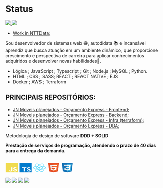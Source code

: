  # Status
 <div>
  <a href="#">
  <img height="180em" src="https://github-readme-stats.vercel.app/api?username=albuquerquess&show_icons=true&theme=dark&include_all_commits=true&count_private=true"/>
  <img height="180em" src="https://github-readme-stats.vercel.app/api/top-langs/?username=albuquerquess&layout=compact&langs_count=7&theme=dark"/>
  </a>
</div>

- [Work in NTTData](https://www.linkedin.com/company/nttdata/mycompany/verification/);

Sou desenvolvedor de sistemas web 😁, autodidata 📚 e incansável aprendiz que busca atuação em um ambiente dinâmico, que proporcione crescimento e perspectiva de carreira para aplicar conhecimentos adquiridos e desenvolver novas habilidades🚀.
  - Lógica ; JavaScript ; Typescript ; Git ; Node.js ; MySQL ; Python.
  - HTML ; CSS ; SASS; REACT ; REACT NATIVE ; EJS
  - Docker ; AWS ; Terraform

## PRINCIPAIS REPOSITÓRIOS:
- [JN Moveis planejados - Orçamento Express - Frontend](https://github.com/Albuquerquess/JN-WEB/tree/develop);
- [JN Moveis planejados - Orçamento Express - Backend](https://github.com/Albuquerquess/JN-Moveis-Orcamento-Express-Backend/tree/develop);
- [JN Moveis planejados - Orçamento Express - Infra (terraform)](https://github.com/Albuquerquess/jn-infra/tree/develop);
- [JN Moveis planejados - Orçamento Express - DBA](https://github.com/Albuquerquess/jn-dba/tree/develop);
  
Metodologia de design de software **DDD + SOLID**

**Prestação de serviços de programação, atendendo o prazo de 40 dias para a entrega da demanda.**

<div style="display: inline_block"><br>
  <img align="center" alt="Rafa-Js" height="30" width="40" src="https://raw.githubusercontent.com/devicons/devicon/master/icons/javascript/javascript-plain.svg">
  <img align="center" alt="Rafa-Ts" height="30" width="40" src="https://raw.githubusercontent.com/devicons/devicon/master/icons/typescript/typescript-plain.svg">
  <img align="center" alt="Rafa-React" height="30" width="40" src="https://raw.githubusercontent.com/devicons/devicon/master/icons/react/react-original.svg">
  <img align="center" alt="Rafa-HTML" height="30" width="40" src="https://raw.githubusercontent.com/devicons/devicon/master/icons/html5/html5-original.svg">
  <img align="center" alt="Rafa-CSS" height="30" width="40" src="https://raw.githubusercontent.com/devicons/devicon/master/icons/css3/css3-original.svg">
</div>
  <br>
  <div style="width: 100%, display: flex;"> 
  <a href="https://instagram.com/albuquerque.dev" target="_blank"><img src="https://img.shields.io/badge/-Instagram-%23E4405F?style=for-the-badge&logo=instagram&logoColor=white" target="_blank"></a>
 <a href="https://discord.gg/vu5tV5tz" target="_blank"><img src="https://img.shields.io/badge/Discord-7289DA?style=for-the-badge&logo=discord&logoColor=white" target="_blank"></a> 
  <a href = "mailto:albuquerque.develop@gmail.com"><img src="https://img.shields.io/badge/-Gmail-%23333?style=for-the-badge&logo=gmail&logoColor=white" target="_blank"></a>
  <a href="https://www.linkedin.com/in/albuquerquedeveloper/" target="_blank"><img src="https://img.shields.io/badge/-LinkedIn-%230077B5?style=for-the-badge&logo=linkedin&logoColor=white" target="_blank"></a> 
 
</div>
